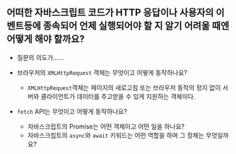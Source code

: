 ## 어떠한 자바스크립트 코드가 HTTP 응답이나 사용자의 이벤트등에 종속되어 언제 실행되어야 할 지 알기 어려울 때엔 어떻게 해야 할까요?  
  
  * 질문의 의도가......

  * 브라우저의 `XMLHttpRequest` 객체는 무엇이고 어떻게 동작하나요?  
    
    * `XMLHttpRequest`객체는 페이지의 새로고침 또는 브라우저 동작의 정지 없이 서버와 클라이언트가 데이터를 주고받을 수 있게 지원하는 객체이다. 
    
  * `fetch` API는 무엇이고 어떻게 동작하나요?
    * 자바스크립트의 Promise는 어떤 객체이고 어떤 일을 하나요?
    * 자바스크립트의 `async`와 `await` 키워드는 어떤 역할을 하며 그 정체는 무엇일까요?
